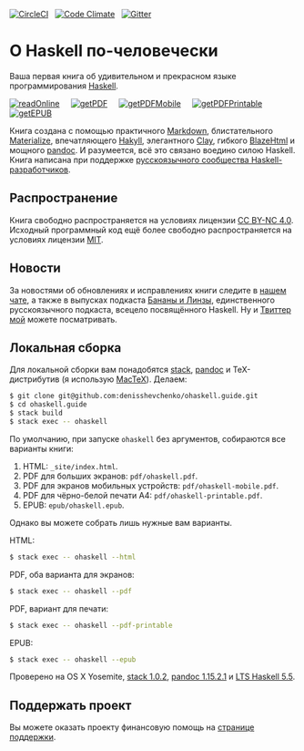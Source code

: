 [![CircleCI](https://circleci.com/gh/denisshevchenko/ohaskell.guide.svg?style=shield&circle-token=42b4b253957b4896ad05759fce3a7ae576ac8a72)](https://circleci.com/gh/denisshevchenko/ohaskell.guide)&nbsp;&nbsp;&nbsp;[![Code Climate](https://codeclimate.com/github/denisshevchenko/ohaskell.guide/badges/gpa.svg)](https://codeclimate.com/github/denisshevchenko/ohaskell.guide)&nbsp;&nbsp;&nbsp;[![Gitter](https://img.shields.io/gitter/room/nwjs/nw.js.svg)](https://gitter.im/denisshevchenko/ohaskell-book)

# О Haskell по-человечески

Ваша первая книга об удивительном и прекрасном языке программирования [Haskell](https://www.haskell.org/).

[![readOnline](https://img.shields.io/badge/read-online-blue.svg)](https://www.ohaskell.guide/init.html)&nbsp;&nbsp;&nbsp;&nbsp;&nbsp;[![getPDF](https://img.shields.io/badge/get-PDF-red.svg)](https://www.ohaskell.guide/pdf/ohaskell.pdf)&nbsp;&nbsp;&nbsp;&nbsp;&nbsp;[![getPDFMobile](https://img.shields.io/badge/get-PDF%20mobile-red.svg)](https://www.ohaskell.guide/pdf/ohaskell-mobile.pdf)&nbsp;&nbsp;&nbsp;&nbsp;&nbsp;[![getPDFPrintable](https://img.shields.io/badge/get-PDF%20printable-red.svg)](https://www.ohaskell.guide/pdf/ohaskell-printable.pdf)&nbsp;&nbsp;&nbsp;&nbsp;&nbsp;[![getEPUB](https://img.shields.io/badge/get-EPUB-green.svg)](https://www.ohaskell.guide/epub/ohaskell.epub)

Книга создана с помощью практичного [Markdown](https://help.github.com/categories/writing-on-github/), блистательного [Materialize](http://materializecss.com/), впечатляющего [Hakyll](https://jaspervdj.be/hakyll/), элегантного [Clay](http://fvisser.nl/clay/), гибкого [BlazeHtml](https://jaspervdj.be/blaze/) и мощного [pandoc](http://pandoc.org/). И разумеется, всё это связано воедино силою Haskell. Книга написана при поддержке [русскоязычного сообщества Haskell-разработчиков](http://ruhaskell.org/).

## Распространение

Книга свободно распространяется на условиях лицензии [CC BY-NC 4.0](http://creativecommons.org/licenses/by-nc/4.0/deed.ru). Исходный программный код ещё более свободно распространяется на условиях лицензии [MIT](https://opensource.org/licenses/MIT).

## Новости

За новостями об обновлениях и исправлениях книги следите в [нашем чате](https://gitter.im/denisshevchenko/ohaskell-book), а также в выпусках подкаста [Бананы и Линзы](http://bananasandlenses.net/), единственного русскоязычного подкаста, всецело посвящённого Haskell. Ну и [Твиттер мой](https://twitter.com/dshevchenko_biz) можете посматривать.

## Локальная сборка

Для локальной сборки вам понадобятся [stack](http://docs.haskellstack.org/en/stable/README/), [pandoc](http://pandoc.org/) и TeX-дистрибутив (я использую [MacTeX](https://tug.org/mactex/)). Делаем:

```bash
$ git clone git@github.com:denisshevchenko/ohaskell.guide.git
$ cd ohaskell.guide
$ stack build
$ stack exec -- ohaskell
```

По умолчанию, при запуске `ohaskell` без аргументов, собираются все варианты книги:

1. HTML: `_site/index.html`.
2. PDF для больших экранов: `pdf/ohaskell.pdf`.
3. PDF для экранов мобильных устройств: `pdf/ohaskell-mobile.pdf`.
3. PDF для чёрно-белой печати A4: `pdf/ohaskell-printable.pdf`.
4. EPUB: `epub/ohaskell.epub`.

Однако вы можете собрать лишь нужные вам варианты.

HTML:

```bash
$ stack exec -- ohaskell --html
```

PDF, оба варианта для экранов:

```bash
$ stack exec -- ohaskell --pdf
```

PDF, вариант для печати:

```bash
$ stack exec -- ohaskell --pdf-printable
```

EPUB:

```bash
$ stack exec -- ohaskell --epub
```

Проверено на OS X Yosemite, [stack 1.0.2](http://docs.haskellstack.org/en/stable/README/), [pandoc 1.15.2.1](https://github.com/jgm/pandoc/releases/tag/1.15.2) и [LTS Haskell 5.5](https://www.stackage.org/lts-5.5).

## Поддержать проект

Вы можете оказать проекту финансовую помощь на [странице поддержки](https://www.ohaskell.guide/donate.html).
